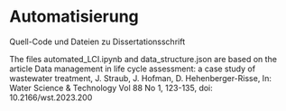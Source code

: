# Automatisierung
Quell-Code und Dateien zu Dissertationsschrift

The files automated_LCI.ipynb and data_structure.json are based on the article Data management in life cycle assessment: a case study of wastewater treatment, J. Straub, J. Hofman, D. Hehenberger-Risse, In: Water Science & Technology Vol 88 No 1, 123-135, doi: 10.2166/wst.2023.200
